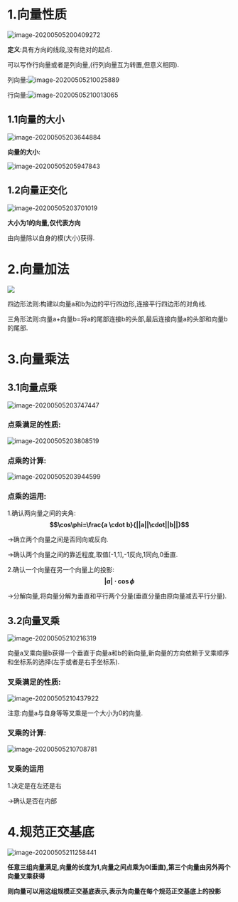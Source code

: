 # 1.向量性质

![image-20200505200409272](image-20200505200409272.png)

**定义**:具有方向的线段,没有绝对的起点.

可以写作行向量或者是列向量,(行列向量互为转置,但意义相同).

列向量:![image-20200505210025889]( image-20200505210025889.png)

行向量:![image-20200505210013065]( image-20200505210013065.png)

## 1.1向量的大小

![image-20200505203644884]( image-20200505203644884.png)

**向量的大小**:

![image-20200505205947843]( image-20200505205947843.png)

## 1.2向量正交化

![image-20200505203701019]( image-20200505203701019.png)

**大小为1的向量,仅代表方向**

由向量除以自身的模(大小)获得.

# 2.向量加法

![]( image-20200505203538712.png)

四边形法则:构建以向量a和b为边的平行四边形,连接平行四边形的对角线.

三角形法则:向量a+向量b=将a的尾部连接b的头部,最后连接向量a的头部和向量b的尾部.

# 3.向量乘法

## 3.1向量点乘

![image-20200505203747447]( image-20200505203747447.png)

### **点乘满足的性质**:

![image-20200505203808519]( image-20200505203808519.png)

### **点乘的计算**:

![image-20200505203944599]( image-20200505203944599.png)

### **点乘的运用**:

1.确认两向量之间的夹角:**$$\cos\phi=\frac{a \cdot b}{||a||\cdot||b||}$$**

->确立两个向量之间是否同向或反向.

->确认两个向量之间的靠近程度,取值[-1,1],-1反向,1同向,0垂直.

2.确认一个向量在另一个向量上的投影:**$$|a|\cdot\cos\phi $$**

->分解向量,将向量分解为垂直和平行两个分量(垂直分量由原向量减去平行分量).

## 3.2向量叉乘

![image-20200505210216319]( image-20200505210216319.png)

向量a叉乘向量b获得一个垂直于向量a和b的新向量,新向量的方向依赖于叉乘顺序和坐标系的选择(左手或者是右手坐标系).

### **叉乘满足的性质:**

![image-20200505210437922]( image-20200505210437922.png)

注意:向量a与自身等等叉乘是一个大小为0的向量.

### **叉乘的计算:**

![image-20200505210708781]( image-20200505210708781.png)

### **叉乘的运用**

1.决定是在左还是右

->确认是否在内部

# 4.规范正交基底

![image-20200505211258441]( image-20200505211258441.png)

**任意三组向量满足,向量的长度为1,向量之间点乘为0(垂直),第三个向量由另外两个向量叉乘获得**

**则向量可以用这组规模正交基底表示,表示为向量在每个规范正交基底上的投影**